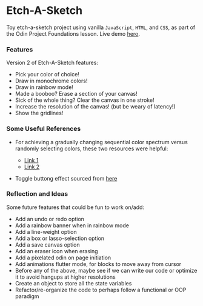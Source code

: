 # Etch-A-Sketch
Toy etch-a-sketch project using vanilla `JavaScript`, `HTML`, and `CSS`, as part of the Odin Project Foundations lesson. Live demo [hero](#).

### Features
Version 2 of Etch-A-Sketch features:
* Pick your color of choice!
* Draw in monochrome colors!
* Draw in rainbow mode!
* Made a booboo? Erase a section of your canvas!
* Sick of the whole thing? Clear the canvas in one stroke!
* Increase the resolution of the canvas! (but be weary of latency!)
* Show the gridlines!


### Some Useful References
* For achieving a gradually changing sequential color spectrum versus randomly selecting colors, these two resources were helpful: 
  * [Link 1](https://nicoguaro.github.io/posts/cyclic_colormaps/)
  * [Link 2](https://krazydad.com/tutorials/makecolors.php)

* Toggle buttong effect sourced from [here](https://www.w3schools.com/howto/howto_css_switch.asp)

### Reflection and Ideas
Some future features that could be fun to work on/add:
* Add an undo or redo option
* Add a rainbow banner when in rainbow mode
* Add a line-weight option
* Add a box or lasso-selection option
* Add a save canvas option
* Add an eraser icon when erasing
* Add a pixelated odin on page initiation
* Add animations flutter mode, for blocks to move away from cursor
* Before any of the above, maybe see if we can write our code or optimize it to avoid hangups at higher resolutions
* Create an object to store all the state variables
* Refactor/re-organize the code to perhaps follow a functional or OOP paradigm
